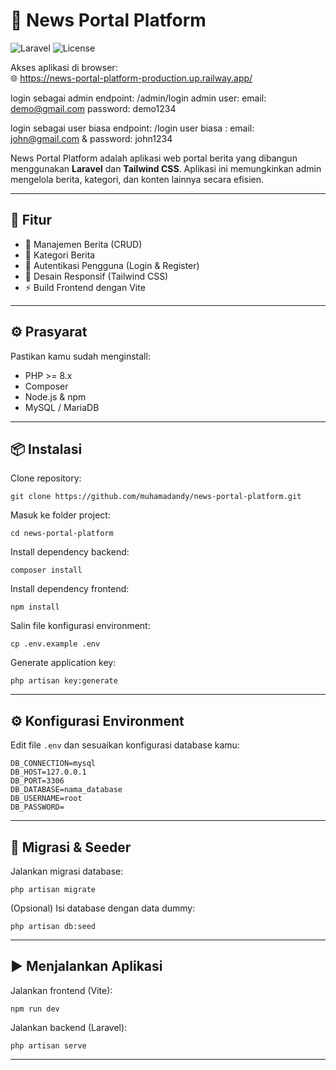 # 📰 News Portal Platform

![Laravel](https://img.shields.io/badge/Laravel-Framework-red)
![License](https://img.shields.io/github/license/muhamadandy/news-portal-platform)

Akses aplikasi di browser:  
🌐 https://news-portal-platform-production.up.railway.app/

login sebagai admin endpoint: /admin/login
admin user: 
email: demo@gmail.com 
password: demo1234

login sebagai user biasa endpoint: /login
user biasa :
email: john@gmail.com & 
password: john1234


News Portal Platform adalah aplikasi web portal berita yang dibangun menggunakan **Laravel** dan **Tailwind CSS**. Aplikasi ini memungkinkan admin mengelola berita, kategori, dan konten lainnya secara efisien.

---

## 🚀 Fitur

- 📝 Manajemen Berita (CRUD)
- 📂 Kategori Berita
- 🔐 Autentikasi Pengguna (Login & Register)
- 📱 Desain Responsif (Tailwind CSS)
- ⚡ Build Frontend dengan Vite

---

## ⚙️ Prasyarat

Pastikan kamu sudah menginstall:

- PHP >= 8.x
- Composer
- Node.js & npm
- MySQL / MariaDB

---

## 📦 Instalasi

Clone repository:

<pre><code>git clone https://github.com/muhamadandy/news-portal-platform.git</code></pre>

Masuk ke folder project:

<pre><code>cd news-portal-platform</code></pre>

Install dependency backend:

<pre><code>composer install</code></pre>

Install dependency frontend:

<pre><code>npm install</code></pre>

Salin file konfigurasi environment:

<pre><code>cp .env.example .env</code></pre>

Generate application key:

<pre><code>php artisan key:generate</code></pre>

---

## ⚙️ Konfigurasi Environment

Edit file `.env` dan sesuaikan konfigurasi database kamu:

<pre><code>DB_CONNECTION=mysql
DB_HOST=127.0.0.1
DB_PORT=3306
DB_DATABASE=nama_database
DB_USERNAME=root
DB_PASSWORD=
</code></pre>

---

## 🌱 Migrasi & Seeder

Jalankan migrasi database:

<pre><code>php artisan migrate</code></pre>

(Opsional) Isi database dengan data dummy:

<pre><code>php artisan db:seed</code></pre>

---

## ▶️ Menjalankan Aplikasi

Jalankan frontend (Vite):

<pre><code>npm run dev</code></pre>

Jalankan backend (Laravel):

<pre><code>php artisan serve</code></pre>
---
